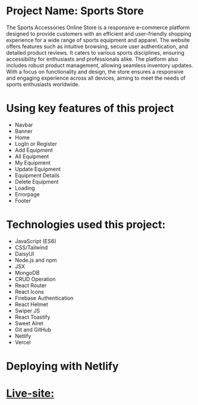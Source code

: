 # Project Name: Sports Store
The Sports Accessories Online Store is a responsive e-commerce platform designed to provide customers with an efficient and user-friendly shopping experience for a wide range of sports equipment and apparel. The website offers features such as intuitive browsing, secure user authentication, and detailed product reviews. It caters to various sports disciplines, ensuring accessibility for enthusiasts and professionals alike. The platform also includes robust product management, allowing seamless inventory updates. With a focus on functionality and design, the store ensures a responsive and engaging experience across all devices, aiming to meet the needs of sports enthusiasts worldwide.

#
# Using key features of this project
-  Navbar
- Banner
- Home
- LogIn or Register
- Add Equipment
- All Equipment
- My Equipment
- Update Equipment
- Equipment Details
- Delete Equipment
- Loading
- Errorpage
- Footer
#
# Technologies  used this project:
- JavaScript (ES6)
- CSS/Tailwind
- DaisyUI
- Node.js and npm
- JSX
- MongoDB
- CRUD Operation
- React Router
- React Icons
- Firebase Authentication
- React Helmet
- Swiper JS
- React Toastify
- Sweet Alret
- Git and GitHub
- Netlify
- Vercel

#

# Deploying with Netlify
# [Live-site: ](https://sport-equipment-store2912.netlify.app/)
